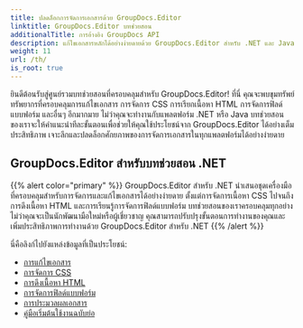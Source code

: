 ```yaml
---
title: ปลดล็อกการจัดการเอกสารด้วย GroupDocs.Editor
linktitle: GroupDocs.Editor บทช่วยสอน
additionalTitle: การอ้างอิง GroupDocs API
description: แก้ไขเอกสารหลักได้อย่างง่ายดายด้วย GroupDocs.Editor สำหรับ .NET และ Java ปรับปรุงขั้นตอนการทำงาน จัดการ CSS ดึงเนื้อหา HTML และอื่นๆ อีกมากมาย!
weight: 11
url: /th/
is_root: true
---
```


ยินดีต้อนรับสู่ศูนย์รวมบทช่วยสอนที่ครอบคลุมสำหรับ GroupDocs.Editor! ที่นี่ คุณจะพบขุมทรัพย์ทรัพยากรที่ครอบคลุมการแก้ไขเอกสาร การจัดการ CSS การเรียกเนื้อหา HTML การจัดการฟิลด์แบบฟอร์ม และอื่นๆ อีกมากมาย ไม่ว่าคุณจะทำงานกับแพลตฟอร์ม .NET หรือ Java บทช่วยสอนของเราจะให้คำแนะนำทีละขั้นตอนเพื่อช่วยให้คุณใช้ประโยชน์จาก GroupDocs.Editor ได้อย่างเต็มประสิทธิภาพ เจาะลึกและปลดล็อกศักยภาพของการจัดการเอกสารในทุกแพลตฟอร์มได้อย่างง่ายดาย


## GroupDocs.Editor สำหรับบทช่วยสอน .NET
{{% alert color="primary" %}}
GroupDocs.Editor สำหรับ .NET นำเสนอชุดเครื่องมือที่ครอบคลุมสำหรับการจัดการและแก้ไขเอกสารได้อย่างง่ายดาย ตั้งแต่การจัดการเนื้อหา CSS ไปจนถึงการดึงเนื้อหา HTML และการเรียนรู้การจัดการฟิลด์แบบฟอร์ม บทช่วยสอนของเราครอบคลุมทุกอย่าง ไม่ว่าคุณจะเป็นนักพัฒนามือใหม่หรือผู้เชี่ยวชาญ คุณสามารถปรับปรุงขั้นตอนการทำงานของคุณและเพิ่มประสิทธิภาพการทำงานด้วย GroupDocs.Editor สำหรับ .NET
{{% /alert %}}

นี่คือลิงก์ไปยังแหล่งข้อมูลที่เป็นประโยชน์:
 
- [การแก้ไขเอกสาร](./net/document-editing/)
- [การจัดการ CSS](./net/css-handling/)
- [การดึงเนื้อหา HTML](./net/html-content-retrieval/)
- [การจัดการฟิลด์แบบฟอร์ม](./net/form-field-management/)
- [การประมวลผลเอกสาร](./net/document-processing/)
- [คู่มือเริ่มต้นใช้งานฉบับย่อ](./net/quick-start-guide/)